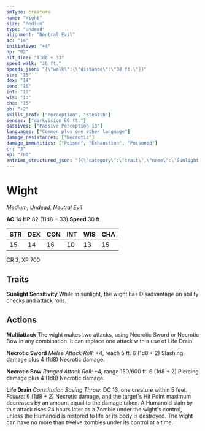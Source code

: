 ```yaml
---
smType: creature
name: "Wight"
size: "Medium"
type: "Undead"
alignment: "Neutral Evil"
ac: "14"
initiative: "+4"
hp: "82"
hit_dice: "11d8 + 33"
speed_walk: "30 ft."
speeds_json: "{\"walk\":{\"distance\":\"30 ft.\"}}"
str: "15"
dex: "14"
con: "16"
int: "10"
wis: "13"
cha: "15"
pb: "+2"
skills_prof: ["Perception", "Stealth"]
senses: ["darkvision 60 ft."]
passives: ["Passive Perception 13"]
languages: ["Common plus one other language"]
damage_resistances: ["Necrotic"]
damage_immunities: ["Poison", "Exhaustion", "Poisoned"]
cr: "3"
xp: "700"
entries_structured_json: "[{\"category\":\"trait\",\"name\":\"Sunlight Sensitivity\",\"text\":\"While in sunlight, the wight has Disadvantage on ability checks and attack rolls.\"},{\"category\":\"action\",\"name\":\"Multiattack\",\"text\":\"The wight makes two attacks, using Necrotic Sword or Necrotic Bow in any combination. It can replace one attack with a use of Life Drain.\"},{\"category\":\"action\",\"name\":\"Necrotic Sword\",\"text\":\"*Melee Attack Roll:* +4, reach 5 ft. 6 (1d8 + 2) Slashing damage plus 4 (1d8) Necrotic damage.\",\"kind\":\"Melee Attack Roll\",\"to_hit\":\"+4\",\"range\":\"5 ft\",\"damage\":\"6 (1d8 + 2) Slashing\"},{\"category\":\"action\",\"name\":\"Necrotic Bow\",\"text\":\"*Ranged Attack Roll:* +4, range 150/600 ft. 6 (1d8 + 2) Piercing damage plus 4 (1d8) Necrotic damage.\",\"kind\":\"Ranged Attack Roll\",\"to_hit\":\"+4\",\"range\":\"150/600 ft\",\"damage\":\"6 (1d8 + 2) Piercing\"},{\"category\":\"action\",\"name\":\"Life Drain\",\"text\":\"*Constitution Saving Throw*: DC 13, one creature within 5 feet. *Failure:*  6 (1d8 + 2) Necrotic damage, and the target's Hit Point maximum decreases by an amount equal to the damage taken. A Humanoid slain by this attack rises 24 hours later as a Zombie under the wight's control, unless the Humanoid is restored to life or its body is destroyed. The wight can have no more than twelve zombies under its control at a time.\",\"target\":\"one creature\",\"damage\":\"6 (1d8 + 2) Necrotic\",\"save_ability\":\"CON\",\"save_dc\":13}]"
---
```


# Wight
*Medium, Undead, Neutral Evil*

**AC** 14
**HP** 82 (11d8 + 33)
**Speed** 30 ft.

| STR | DEX | CON | INT | WIS | CHA |
| --- | --- | --- | --- | --- | --- |
| 15 | 14 | 16 | 10 | 13 | 15 |

CR 3, XP 700

## Traits

**Sunlight Sensitivity**
While in sunlight, the wight has Disadvantage on ability checks and attack rolls.

## Actions

**Multiattack**
The wight makes two attacks, using Necrotic Sword or Necrotic Bow in any combination. It can replace one attack with a use of Life Drain.

**Necrotic Sword**
*Melee Attack Roll:* +4, reach 5 ft. 6 (1d8 + 2) Slashing damage plus 4 (1d8) Necrotic damage.

**Necrotic Bow**
*Ranged Attack Roll:* +4, range 150/600 ft. 6 (1d8 + 2) Piercing damage plus 4 (1d8) Necrotic damage.

**Life Drain**
*Constitution Saving Throw*: DC 13, one creature within 5 feet. *Failure:*  6 (1d8 + 2) Necrotic damage, and the target's Hit Point maximum decreases by an amount equal to the damage taken. A Humanoid slain by this attack rises 24 hours later as a Zombie under the wight's control, unless the Humanoid is restored to life or its body is destroyed. The wight can have no more than twelve zombies under its control at a time.

